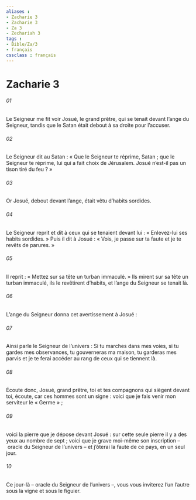 ```yaml
---
aliases : 
- Zacharie 3
- Zacharie 3
- Za 3
- Zechariah 3
tags : 
- Bible/Za/3
- français
cssclass : français
---
```


# Zacharie 3

###### 01
Le Seigneur me fit voir Josué, le grand prêtre, qui se tenait devant l’ange du Seigneur, tandis que le Satan était debout à sa droite pour l’accuser.
###### 02
Le Seigneur dit au Satan : « Que le Seigneur te réprime, Satan ; que le Seigneur te réprime, lui qui a fait choix de Jérusalem. Josué n’est-il pas un tison tiré du feu ? »
###### 03
Or Josué, debout devant l’ange, était vêtu d’habits sordides.
###### 04
Le Seigneur reprit et dit à ceux qui se tenaient devant lui : « Enlevez-lui ses habits sordides. » Puis il dit à Josué : « Vois, je passe sur ta faute et je te revêts de parures. »
###### 05
Il reprit : « Mettez sur sa tête un turban immaculé. » Ils mirent sur sa tête un turban immaculé, ils le revêtirent d’habits, et l’ange du Seigneur se tenait là.
###### 06
L’ange du Seigneur donna cet avertissement à Josué :
###### 07
Ainsi parle le Seigneur de l’univers :
Si tu marches dans mes voies,
si tu gardes mes observances,
tu gouverneras ma maison,
tu garderas mes parvis
et je te ferai accéder
au rang de ceux qui se tiennent là.
###### 08
Écoute donc, Josué, grand prêtre,
toi et tes compagnons qui siègent devant toi,
écoute, car ces hommes sont un signe :
voici que je fais venir mon serviteur le « Germe » ;
###### 09
voici la pierre que je dépose devant Josué :
sur cette seule pierre il y a des yeux au nombre de sept ;
voici que je grave moi-même son inscription
– oracle du Seigneur de l’univers –
et j’ôterai la faute de ce pays, en un seul jour.
###### 10
Ce jour-là – oracle du Seigneur de l’univers –,
vous vous inviterez l’un l’autre
sous la vigne et sous le figuier.
